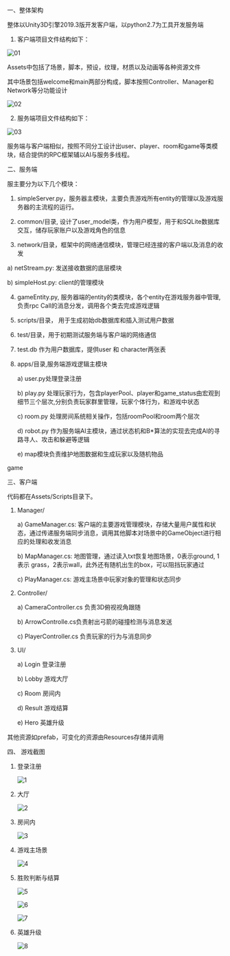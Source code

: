 一、整体架构

整体以Unity3D引擎2019.3版开发客户端，以python2.7为工具开发服务端

1. 客户端项目文件结构如下：

![01](https://github.com/wonderly321/BrawlStars-Remake/blob/master/Img/01.png)

Assets中包括了场景，脚本，预设，纹理，材质以及动画等各种资源文件

其中场景包括welcome和main两部分构成，脚本按照Controller、Manager和Network等分功能设计

![02](https://github.com/wonderly321/BrawlStars-Remake/blob/master/Img/02.png)

2. 服务端项目文件结构如下：

 ![03](https://github.com/wonderly321/BrawlStars-Remake/blob/master/Img/03.png)

服务端与客户端相似，按照不同分工设计出user、player、room和game等类模块，结合提供的RPC框架辅以AI与服务多线程。

二、服务端

服主要分为以下几个模块：

1. simpleServer.py，服务器主模块，主要负责游戏所有entity的管理以及游戏服务器的主流程的运行。

2. common/目录, 设计了user_model类，作为用户模型，用于和SQLite数据库交互，储存玩家账户以及游戏角色的信息

3. network/目录，框架中的网络通信模块，管理已经连接的客户端以及消息的收发

a)   netStream.py: 发送接收数据的底层模块

b)   simpleHost.py: client的管理模块

4. gameEntity.py, 服务器端的entity的类模块，各个entity在游戏服务器中管理,负责rpc Call的消息分发，调用各个类去完成游戏逻辑

5. scripts/目录， 用于生成初始db数据库和插入测试用户数据

6. test/目录，用于初期测试服务端与客户端的网络通信

7. test.db 作为用户数据库，提供user 和 character两张表

8. apps/目录,服务端游戏逻辑主模块

   a)   user.py处理登录注册

   b)   play.py 处理玩家行为，包含playerPool、player和game_status由宏观到细节三个层次,分别负责玩家群里管理，玩家个体行为，和游戏中状态

   c)   room.py 处理房间系统相关操作，包括roomPool和room两个层次

   d)   robot.py 作为服务端AI主模块，通过状态机和B*算法的实现去完成AI的寻路寻人、攻击和躲避等逻辑

   e)   map模块负责维护地图数据和生成玩家以及随机物品

game

三、客户端

代码都在Assets/Scripts目录下。

1. Manager/

    a)   GameManager.cs: 客户端的主要游戏管理模块，存储大量用户属性和状态，通过传递服务端同步消息，调用其他脚本对场景中的GameObject进行相应的处理和收发消息

   b)   MapManager.cs: 地图管理，通过读入txt恢复地图场景，0表示ground, 1表示 grass，2表示wall，此外还有随机出生的box，可以阻挡玩家通过

   c)   PlayManager.cs: 游戏主场景中玩家对象的管理和状态同步

2. Controller/

   a)   CameraController.cs 负责3D俯视视角跟随

   b)   ArrowControlle.cs负责射出弓箭的碰撞检测与消息发送

   c)   PlayerController.cs 负责玩家的行为与消息同步

3. UI/

   a)   Login 登录注册

   b)   Lobby 游戏大厅

   c)   Room 房间内

   d)   Result 游戏结算

   e)   Hero 英雄升级

其他资源如prefab，可变化的资源由Resources存储并调用

四、 游戏截图

1. 登录注册

   ![1](https://github.com/wonderly321/BrawlStars-Remake/blob/master/Img/1.png)

2. 大厅

   ![2](https://github.com/wonderly321/BrawlStars-Remake/blob/master/Img/2.png)

3. 房间内

   ![3](https://github.com/wonderly321/BrawlStars-Remake/blob/master/Img/3.png)

4. 游戏主场景

   ![4](https://github.com/wonderly321/BrawlStars-Remake/blob/master/Img/4.png)

5. 胜败判断与结算

   ![5](https://github.com/wonderly321/BrawlStars-Remake/blob/master/Img/5.png)

   ![6](https://github.com/wonderly321/BrawlStars-Remake/blob/master/Img/6.png)

   ![7](https://github.com/wonderly321/BrawlStars-Remake/blob/master/Img/7.png)

6. 英雄升级

   ![8](https://github.com/wonderly321/BrawlStars-Remake/blob/master/Img/8.png)

